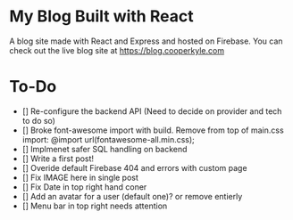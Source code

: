 # My Blog Built with React

A blog site made with React and Express and hosted on Firebase. You can check out the live 
blog site at https://blog.cooperkyle.com


# To-Do
- [] Re-configure the backend API (Need to decide on provider and tech to do so)
- [] Broke font-awesome import with build. Remove from top of main.css import: @import url(fontawesome-all.min.css);
- [] Implmenet safer SQL handling on backend
- [] Write a first post! 
- [] Overide default Firebase 404 and errors with custom page
- [] Fix IMAGE here in single post 
- [] Fix Date in top right hand coner
- [] Add an avatar for a user (default one)? or remove entierly
- [] Menu bar in top right needs attention
